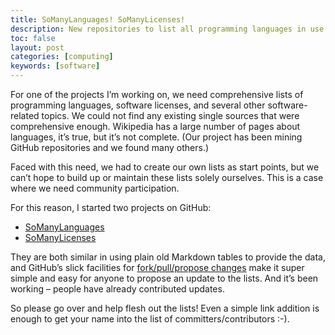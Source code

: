 ```yaml
---
title: SoManyLanguages! SoManyLicenses!
description: New repositories to list all programming languages in use
toc: false
layout: post
categories: [computing]
keywords: [software]
---
```


For one of the projects I’m working on, we need comprehensive lists of programming languages, software licenses, and several other software-related topics. We could not find any existing single sources that were comprehensive enough. Wikipedia has a large number of pages about languages, it’s true, but it’s not complete. (Our project has been mining GitHub repositories and we found many others.)

Faced with this need, we had to create our own lists as start points, but we can’t hope to build up or maintain these lists solely ourselves. This is a case where we need community participation.

For this reason, I started two projects on GitHub:

* [SoManyLanguages](https://github.com/mhucka/SoManyLanguages)
* [SoManyLicenses](https://github.com/mhucka/SoManyLanguages)

They are both similar in using plain old Markdown tables to provide the data, and GitHub’s slick facilities for [fork/pull/propose changes](https://help.github.com/articles/editing-files-in-another-user-s-repository/) make it super simple and easy for anyone to propose an update to the lists. And it’s been working – people have already contributed updates.

So please go over and help flesh out the lists! Even a simple link addition is enough to get your name into the list of committers/contributors :-).
